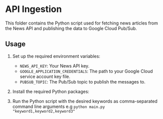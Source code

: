# API Ingestion

This folder contains the Python script used for fetching news articles from the News API and publishing the data to Google Cloud Pub/Sub.

## Usage

1. Set up the required environment variables:
   - `NEWS_API_KEY`: Your News API key.
   - `GOOGLE_APPLICATION_CREDENTIALS`: The path to your Google Cloud service account key file.
   - `PUBSUB_TOPIC`: The Pub/Sub topic to publish the messages to.

2. Install the required Python packages:


3. Run the Python script with the desired keywords as comma-separated command line arguments e.g `python main.py "keyword1,keyword2,keyword3"`
